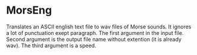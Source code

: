 # MorsEng
Translates an ASCII english text file to wav files of Morse sounds. It ignores a lot of punctuation exept paragraph. The first argument in the input file. Second argument is the output file name without extention (it is already wav). The third argument is a speed.
